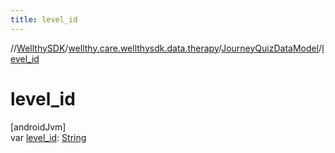 ```yaml
---
title: level_id
---
```

//[WellthySDK](../../../index.html)/[wellthy.care.wellthysdk.data.therapy](../index.html)/[JourneyQuizDataModel](index.html)/[level_id](level_id.html)



# level_id



[androidJvm]\
var [level_id](level_id.html): [String](https://kotlinlang.org/api/latest/jvm/stdlib/kotlin/-string/index.html)




